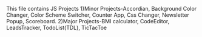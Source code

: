 This file contains JS Projects
1)Minor Projects-Accordian, Background Color Changer, Color Scheme Switcher, Counter App, Css Changer, Newsletter Popup, Scoreboard.
2)Major Projects-BMI calculator, CodeEditor, LeadsTracker, TodoList(TDL), TicTacToe

